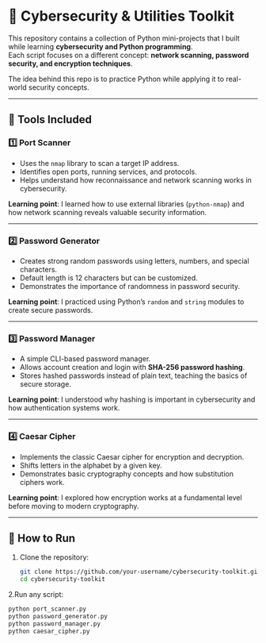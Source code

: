 # 🔐 Cybersecurity & Utilities Toolkit  

This repository contains a collection of Python mini-projects that I built while learning **cybersecurity and Python programming**.  
Each script focuses on a different concept: **network scanning, password security, and encryption techniques**.  

The idea behind this repo is to practice Python while applying it to real-world security concepts.  

---

## 📂 Tools Included  

### 1️⃣ Port Scanner  
- Uses the `nmap` library to scan a target IP address.  
- Identifies open ports, running services, and protocols.  
- Helps understand how reconnaissance and network scanning works in cybersecurity.  

**Learning point**: I learned how to use external libraries (`python-nmap`) and how network scanning reveals valuable security information.  

---

### 2️⃣ Password Generator  
- Creates strong random passwords using letters, numbers, and special characters.  
- Default length is 12 characters but can be customized.  
- Demonstrates the importance of randomness in password security.  

**Learning point**: I practiced using Python’s `random` and `string` modules to create secure passwords.  

---

### 3️⃣ Password Manager  
- A simple CLI-based password manager.  
- Allows account creation and login with **SHA-256 password hashing**.  
- Stores hashed passwords instead of plain text, teaching the basics of secure storage.  

**Learning point**: I understood why hashing is important in cybersecurity and how authentication systems work.  

---

### 4️⃣ Caesar Cipher  
- Implements the classic Caesar cipher for encryption and decryption.  
- Shifts letters in the alphabet by a given key.  
- Demonstrates basic cryptography concepts and how substitution ciphers work.  

**Learning point**: I explored how encryption works at a fundamental level before moving to modern cryptography.  

---

## 🚀 How to Run  

1. Clone the repository:  
   ```bash
   git clone https://github.com/your-username/cybersecurity-toolkit.git
   cd cybersecurity-toolkit

2.Run any script:
  ```bash
  python port_scanner.py
  python password_generator.py
  python password_manager.py
  python caesar_cipher.py
